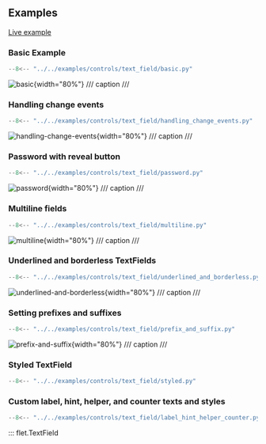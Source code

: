 ## Examples

[Live example](https://flet-controls-gallery.fly.dev/input/textfield)

### Basic Example

```python
--8<-- "../../examples/controls/text_field/basic.py"
```

![basic](../../examples/controls/text_field/media/basic.gif){width="80%"}
/// caption
///

### Handling change events

```python
--8<-- "../../examples/controls/text_field/handling_change_events.py"
```

![handling-change-events](../../examples/controls/text_field/media/handling_change_events.gif){width="80%"}
/// caption
///

### Password with reveal button

```python
--8<-- "../../examples/controls/text_field/password.py"
```

![password](../../examples/controls/text_field/media/password.gif){width="80%"}
/// caption
///

### Multiline fields

```python
--8<-- "../../examples/controls/text_field/multiline.py"
```

![multiline](../../examples/controls/text_field/media/multiline.gif){width="80%"}
/// caption
///

### Underlined and borderless TextFields

```python
--8<-- "../../examples/controls/text_field/underlined_and_borderless.py"
```

![underlined-and-borderless](../../examples/controls/text_field/media/underlined_and_borderless.gif){width="80%"}
/// caption
///

### Setting prefixes and suffixes

```python
--8<-- "../../examples/controls/text_field/prefix_and_suffix.py"
```

![prefix-and-suffix](../../examples/controls/text_field/media/prefix_and_suffix.gif){width="80%"}
/// caption
///

### Styled TextField

```python
--8<-- "../../examples/controls/text_field/styled.py"
```

### Custom label, hint, helper, and counter texts and styles

```python
--8<-- "../../examples/controls/text_field/label_hint_helper_counter.py"
```

::: flet.TextField
